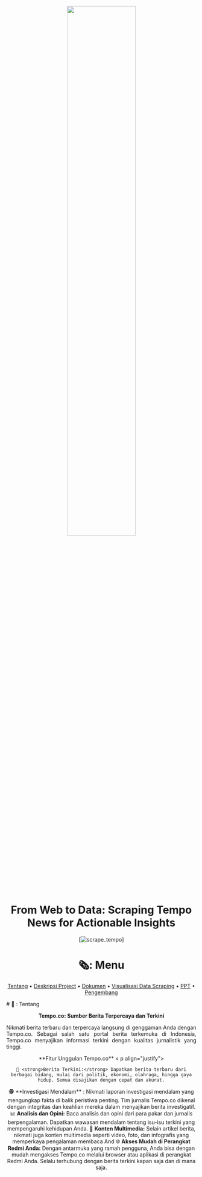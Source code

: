 <p align="center" width="80%">
    <img width="60%" src="https://assets.kompasiana.com/items/album/2021/11/07/fokus-tempo-co-61877abeffe7b52c68139df2.jpg?t=o&v=770">
</p>

<div align="center">
    

<div align="center">
 
 # From Web to Data: Scraping Tempo News for Actionable Insights
 <p align="center">
 
[![scrape_tempo](https://github.com/windyayupratiwi/scraping-mds-/actions/workflows/main.yml/badge.svg)]

<p align="center">
    
# 🗞️: Menu

</p>

[Tentang](#airplane-tentang)
•
[Deskripsi Project](#writing_hand-deskripsi-project)
•
[Dokumen](#books-dokumen)
•
[Visualisasi Data Scraping](#bar_chart-visualisasi-data-scraping)
•
[PPT](#computer-PPT)
•
[Pengembang](#panda_face-pengembang)

</div>
<p align="justify">
# 📰 : Tentang

**Tempo.co: Sumber Berita Terpercaya dan Terkini**
<p align="justify">
Nikmati berita terbaru dan terpercaya langsung di genggaman Anda dengan Tempo.co. Sebagai salah satu portal berita terkemuka di Indonesia, Tempo.co menyajikan informasi terkini dengan kualitas jurnalistik yang tinggi.
</p>
 **Fitur Unggulan Tempo.co**
< p align="justify">

    📰 <strong>Berita Terkini:</strong> Dapatkan berita terbaru dari berbagai bidang, mulai dari politik, ekonomi, olahraga, hingga gaya hidup. Semua disajikan dengan cepat dan akurat.
</p>
    🕵️ **Investigasi Mendalam** : Nikmati laporan investigasi mendalam yang mengungkap fakta di balik peristiwa penting. Tim jurnalis Tempo.co dikenal dengan integritas dan keahlian mereka dalam menyajikan berita investigatif.
<br>
    📊 <strong>Analisis dan Opini:</strong> Baca analisis dan opini dari para pakar dan jurnalis berpengalaman. Dapatkan wawasan mendalam tentang isu-isu terkini yang mempengaruhi kehidupan Anda.
    🎥 <strong>Konten Multimedia:</strong> Selain artikel berita, nikmati juga konten multimedia seperti video, foto, dan infografis yang memperkaya pengalaman membaca And
    🌐 <strong>Akses Mudah di Perangkat Redmi Anda:</strong> Dengan antarmuka yang ramah pengguna, Anda bisa dengan mudah mengakses Tempo.co melalui browser atau aplikasi di perangkat Redmi Anda. Selalu terhubung dengan berita terkini kapan saja dan di mana saja.
  </p>
